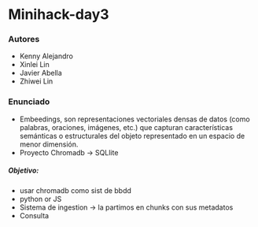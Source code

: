 # Minihack-day3

### Autores 

- Kenny Alejandro
- Xinlei Lin
- Javier Abella
- Zhiwei Lin

### Enunciado
- Embeedings, son representaciones vectoriales densas de datos (como palabras, oraciones, imágenes, etc.) que capturan características semánticas o estructurales del objeto representado en un espacio de menor dimensión.
- Proyecto Chromadb -> SQLlite
##### Objetivo:
  - usar chromadb como sist de bbdd
  - python or JS
  - Sistema de ingestion -> la partimos en chunks con sus metadatos
  - Consulta
